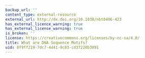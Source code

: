 ```yaml
---
backup_url: ''
content_type: external-resource
external_url: http://dx.doi.org/10.1038/nbt0406-423
has_external_licence_warning: true
has_external_license_warning: true
is_broken: ''
license: https://creativecommons.org/licenses/by-nc-sa/4.0/
title: What are DNA Sequence Motifs?
uid: 8f9ff219-7dc7-4d41-9c83-cd37228b3091
---
```

